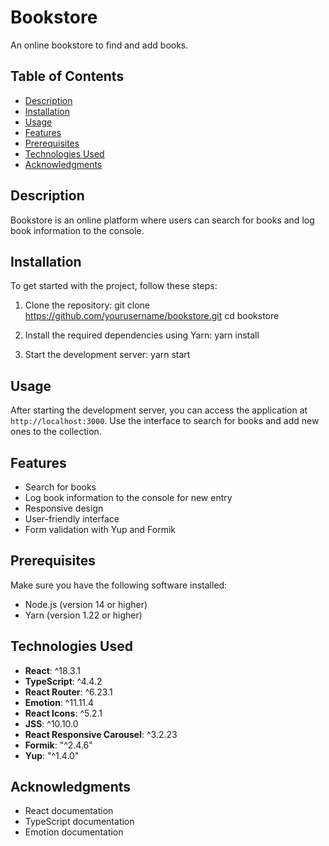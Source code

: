 # Bookstore

An online bookstore to find and add books.

## Table of Contents

- [Description](#description)
- [Installation](#installation)
- [Usage](#usage)
- [Features](#features)
- [Prerequisites](#prerequisites)
- [Technologies Used](#technologies-used)
- [Acknowledgments](#acknowledgments)

## Description

Bookstore is an online platform where users can search for books and log book information to the console.

## Installation

To get started with the project, follow these steps:

1. Clone the repository:
   git clone https://github.com/yourusername/bookstore.git
   cd bookstore

2. Install the required dependencies using Yarn:
   yarn install

3. Start the development server:
   yarn start

## Usage

After starting the development server, you can access the application at `http://localhost:3000`. Use the interface to search for books and add new ones to the collection.

## Features

- Search for books
- Log book information to the console for new entry
- Responsive design
- User-friendly interface
- Form validation with Yup and Formik

## Prerequisites

Make sure you have the following software installed:

- Node.js (version 14 or higher)
- Yarn (version 1.22 or higher)

## Technologies Used

- **React**: ^18.3.1
- **TypeScript**: ^4.4.2
- **React Router**: ^6.23.1
- **Emotion**: ^11.11.4
- **React Icons**: ^5.2.1
- **JSS**: ^10.10.0
- **React Responsive Carousel**: ^3.2.23
- **Formik**: "^2.4.6"
- **Yup**: "^1.4.0"

## Acknowledgments

- React documentation
- TypeScript documentation
- Emotion documentation
